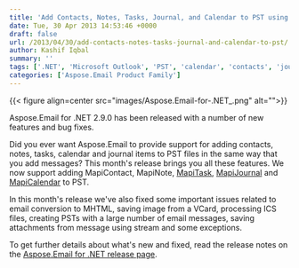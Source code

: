 ```yaml
---
title: 'Add Contacts, Notes, Tasks, Journal, and Calendar to PST using C#'
date: Tue, 30 Apr 2013 14:53:46 +0000
draft: false
url: /2013/04/30/add-contacts-notes-tasks-journal-and-calendar-to-pst/
author: Kashif Iqbal
summary: ''
tags: ['.NET', 'Microsoft Outlook', 'PST', 'calendar', 'contacts', 'journal', 'notes', 'product release', 'tasks']
categories: ['Aspose.Email Product Family']
---
```




{{< figure align=center src="images/Aspose.Email-for-.NET_.png" alt="">}}


Aspose.Email for .NET 2.9.0 has been released with a number of new features and bug fixes.

Did you ever want Aspose.Email to provide support for adding contacts, notes, tasks, calendar and journal items to PST files in the same way that you add messages? This month's release brings you all these features. We now support adding MapiContact, MapiNote, [MapiTask][1], [MapiJournal][2] and [MapiCalendar][3] to PST.

In this month's release we've also fixed some important issues related to email conversion to MHTML, saving image from a VCard, processing ICS files, creating PSTs with a large number of email messages, saving attachments from message using stream and some exceptions.

To get further details about what's new and fixed, read the release notes on the [Aspose.Email for .NET release page][4].




[1]: https://docs.aspose.com/display/emailnet/Working+with+MapiTask+in+PST
[2]: https://docs.aspose.com/display/emailnet/Working+with+MapiJournal+in+PST
[3]: https://docs.aspose.com/display/emailnet/Working+with+Calendar+Items+in+PST+File
[4]: https://downloads.aspose.com/email/net




